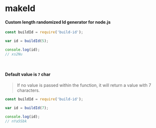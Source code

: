 # makeId
#### Custom length randomized Id generator for node.js

```js
const buildId = require('build-id');

var id = buildId(5);

console.log(id);
// xs2Nu
```
<br>

#### Default value is `7` char
> If no value is passed within the function, it will return a value with 7 characters.

```js
const buildId = require('build-id');

var id = buildId(7);

console.log(id);
// nYa5Sbk
```
